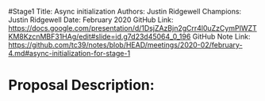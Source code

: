 #Stage1
Title: Async initialization
Authors: Justin Ridgewell
Champions: Justin Ridgewell
Date: February 2020
GitHub Link: https://docs.google.com/presentation/d/1DsjZAzBjn2gCrr4l0uZzCymPIWZTKM8KzcnMBF31HAg/edit#slide=id.g7d23d45064_0_196
GitHub Note Link: https://github.com/tc39/notes/blob/HEAD/meetings/2020-02/february-4.md#async-initialization-for-stage-1

# Proposal Description:
